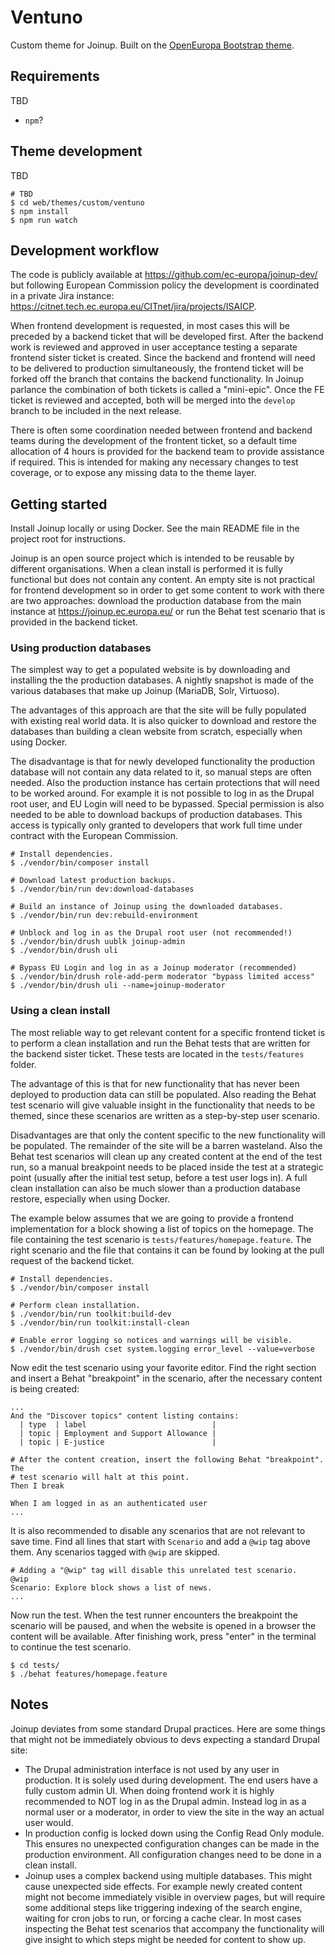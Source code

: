 # Ventuno

Custom theme for Joinup. Built on the [OpenEuropa Bootstrap
theme](https://github.com/openeuropa/oe_bootstrap_theme).

## Requirements

TBD

* `npm`?

## Theme development

TBD

```shell
# TBD
$ cd web/themes/custom/ventuno
$ npm install
$ npm run watch
```

## Development workflow

The code is publicly available at https://github.com/ec-europa/joinup-dev/ but
following European Commission policy the development is coordinated in a private
Jira instance: https://citnet.tech.ec.europa.eu/CITnet/jira/projects/ISAICP.

When frontend development is requested, in most cases this will be preceded by a
backend ticket that will be developed first. After the backend work is reviewed
and approved in user acceptance testing a separate frontend sister ticket is
created. Since the backend and frontend will need to be delivered to production
simultaneously, the frontend ticket will be forked off the branch that contains
the backend functionality. In Joinup parlance the combination of both tickets is
called a "mini-epic". Once the FE ticket is reviewed and accepted, both will be
merged into the `develop` branch to be included in the next release.

There is often some coordination needed between frontend and backend teams
during the development of the frontent ticket, so a default time allocation of 4
hours is provided for the backend team to provide assistance if required. This
is intended for making any necessary changes to test coverage, or to expose any
missing data to the theme layer.


## Getting started

Install Joinup locally or using Docker. See the main README file in the project
root for instructions.

Joinup is an open source project which is intended to be reusable by different
organisations. When a clean install is performed it is fully functional but does
not contain any content. An empty site is not practical for frontend development
so in order to get some content to work with there are two approaches: download
the production database from the main instance at https://joinup.ec.europa.eu/
or run the Behat test scenario that is provided in the backend ticket.

### Using production databases

The simplest way to get a populated website is by downloading and installing the
the production databases. A nightly snapshot is made of the various databases
that make up Joinup (MariaDB, Solr, Virtuoso).

The advantages of this approach are that the site will be fully populated with
existing real world data. It is also quicker to download and restore the
databases than building a clean website from scratch, especially when using
Docker.

The disadvantage is that for newly developed functionality the production
database will not contain any data related to it, so manual steps are often
needed. Also the production instance has certain protections that will need to
be worked around. For example it is not possible to log in as the Drupal root
user, and EU Login will need to be bypassed. Special permission is also needed
to be able to download backups of production databases. This access is typically
only granted to developers that work full time under contract with the European
Commission.

```shell
# Install dependencies.
$ ./vendor/bin/composer install

# Download latest production backups.
$ ./vendor/bin/run dev:download-databases

# Build an instance of Joinup using the downloaded databases.
$ ./vendor/bin/run dev:rebuild-environment

# Unblock and log in as the Drupal root user (not recommended!)
$ ./vendor/bin/drush uublk joinup-admin
$ ./vendor/bin/drush uli

# Bypass EU Login and log in as a Joinup moderator (recommended)
$ ./vendor/bin/drush role-add-perm moderator "bypass limited access"
$ ./vendor/bin/drush uli --name=joinup-moderator
```

### Using a clean install

The most reliable way to get relevant content for a specific frontend ticket is
to perform a clean installation and run the Behat tests that are written for the
backend sister ticket. These tests are located in the `tests/features` folder.

The advantage of this is that for new functionality that has never been deployed
to production data can still be populated. Also reading the Behat test scenario
will give valuable insight in the functionality that needs to be themed, since
these scenarios are written as a step-by-step user scenario.

Disadvantages are that only the content specific to the new functionality will
be populated. The remainder of the site will be a barren wasteland. Also the
Behat test scenarios will clean up any created content at the end of the test
run, so a manual breakpoint needs to be placed inside the test at a strategic
point (usually after the initial test setup, before a test user logs in). A full
clean installation can also be much slower than a production database restore,
especially when using Docker.

The example below assumes that we are going to provide a frontend implementation
for a block showing a list of topics on the homepage. The file containing the
test scenario is `tests/features/homepage.feature`. The right scenario and the
file that contains it can be found by looking at the pull request of the backend
ticket.

```shell
# Install dependencies.
$ ./vendor/bin/composer install

# Perform clean installation.
$ ./vendor/bin/run toolkit:build-dev
$ ./vendor/bin/run toolkit:install-clean

# Enable error logging so notices and warnings will be visible.
$ ./vendor/bin/drush cset system.logging error_level --value=verbose
```

Now edit the test scenario using your favorite editor. Find the right section
and insert a Behat "breakpoint" in the scenario, after the necessary content is
being created:

```gherkin
...
And the "Discover topics" content listing contains:
  | type  | label                            |
  | topic | Employment and Support Allowance |
  | topic | E-justice                        |

# After the content creation, insert the following Behat "breakpoint". The
# test scenario will halt at this point.
Then I break

When I am logged in as an authenticated user
...
```

It is also recommended to disable any scenarios that are not relevant to save
time. Find all lines that start with `Scenario` and add a `@wip` tag above them.
Any scenarios tagged with `@wip` are skipped.

```gherkin
# Adding a "@wip" tag will disable this unrelated test scenario.
@wip
Scenario: Explore block shows a list of news.
...
```

Now run the test. When the test runner encounters the breakpoint the scenario
will be paused, and when the website is opened in a browser the content will be
available. After finishing work, press "enter" in the terminal to continue the
test scenario.

```shell
$ cd tests/
$ ./behat features/homepage.feature
```

## Notes

Joinup deviates from some standard Drupal practices. Here are some things that
might not be immediately obvious to devs expecting a standard Drupal site:

* The Drupal administration interface is not used by any user in production. It
  is solely used during development. The end users have a fully custom admin UI.
  When doing frontend work it is highly recommended to NOT log in as the Drupal
  admin. Instead log in as a normal user or a moderator, in order to view the
  site in the way an actual user would.
* In production config is locked down using the Config Read Only module. This
  ensures no unexpected configuration changes can be made in the production
  environment. All configuration changes need to be done in a clean install.
* Joinup uses a complex backend using multiple databases. This might cause
  unexpected side effects. For example newly created content might not become
  immediately visible in overview pages, but will require some additional steps
  like triggering indexing of the search engine, waiting for cron jobs to run,
  or forcing a cache clear. In most cases inspecting the Behat test scenarios
  that accompany the functionality will give insight to which steps might be
  needed for content to show up.

